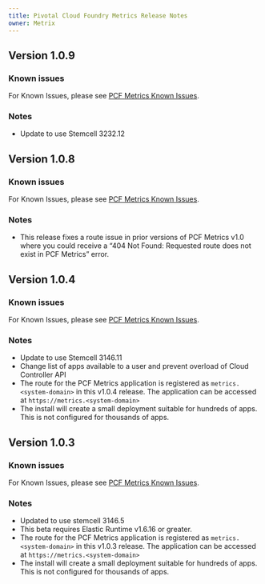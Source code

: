 ```yaml
---
title: Pivotal Cloud Foundry Metrics Release Notes
owner: Metrix
---
```

## Version 1.0.9

### Known issues
For Known Issues, please see [PCF Metrics Known Issues](../p1-v1.6/pcfmetrics_ki_1_6.html).

### Notes
* Update to use Stemcell 3232.12

## Version 1.0.8

### Known issues
For Known Issues, please see [PCF Metrics Known Issues](../p1-v1.6/pcfmetrics_ki_1_6.html).

### Notes
* This release fixes a route issue in prior versions of PCF Metrics v1.0 where you could receive a “404 Not Found: Requested route does not exist in PCF Metrics” error.

## Version 1.0.4

### Known issues
For Known Issues, please see [PCF Metrics Known Issues](../p1-v1.6/pcfmetrics_ki_1_6.html).

### Notes
* Update to use Stemcell 3146.11
* Change list of apps available to a user and prevent overload of Cloud Controller API
* The route for the PCF Metrics application is registered as `metrics.<system-domain>` in this v1.0.4 release.   The application can be accessed at `https://metrics.<system-domain>`
* The install will create a small deployment suitable for hundreds of apps. This is not configured for thousands of apps.

## Version 1.0.3

### Known issues
For Known Issues, please see [PCF Metrics Known Issues](../p1-v1.6/pcfmetrics_ki_1_6.html).

### Notes
* Updated to use stemcell 3146.5
* This beta requires Elastic Runtime v1.6.16 or greater.
* The route for the PCF Metrics application is registered as `metrics.<system-domain>` in this v1.0.3 release.   The application can be accessed at `https://metrics.<system-domain>`
* The install will create a small deployment suitable for hundreds of apps. This is not configured for thousands of apps.
